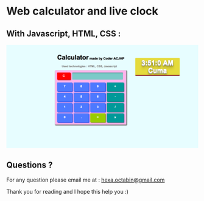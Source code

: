 <h1>Web calculator and live clock</h1>
<h2>With Javascript, HTML, CSS : </h2>
<img src="https://github.com/Coder-ACJHP/Coder_Web_Calculator/blob/master/Screenshots/Ekran%20Resmi%202017-06-30%2003.51.00.png">
<h2> Questions ?</h2> 
For any question please email me at : <a href="mailto:hexa.octabin@gmail.com">hexa.octabin@gmail.com</a>


Thank you for reading and I hope this help you :)
